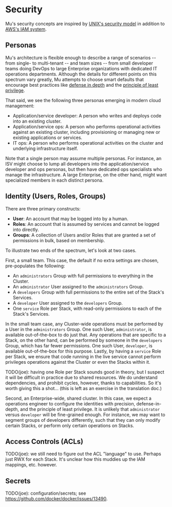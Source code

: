 # Security

Mu's security concepts are inspired by [UNIX's security model](https://en.wikipedia.org/wiki/Unix_security) in addition
to [AWS's IAM system](http://docs.aws.amazon.com/IAM/latest/UserGuide/id.html).

## Personas

Mu's architecture is flexible enough to describe a range of scenarios -- from single- to multi-tenant -- and team sizes
-- from small developer teams doing DevOps to large Enterprise organizations with dedicated IT operations departments.
Although the details for different points on this spectrum vary greatly, Mu attempts to choose smart defaults that
encourage best practices like [defense in depth](
https://en.wikipedia.org/wiki/Defense_in_depth_(computing)) and the [principle of least privilege](
https://en.wikipedia.org/wiki/Principle_of_least_privilege).

That said, we see the following three personas emerging in modern cloud management:

* Application/service developer: A person who writes and deploys code into an existing cluster.
* Application/service ops: A person who performs operational activities against an existing cluster, including
    provisioning or managing new or existing applications or services.
* IT ops: A person who performs operational activities on the cluster and underlying infrastructure itself.

Note that a single person may assume multiple personas.  For instance, an ISV might choose to lump all developers into
the application/service developer and ops personas, but then have dedicated ops specialists who manage the
infrastructure.  A large Enterprise, on the other hand, might want specialized members in each distinct persona.

## Identity (Users, Roles, Groups)

There are three primary constructs:

* **User**: An account that may be logged into by a human.
* **Roles**: An account that is assumed by services and cannot be logged into directly.
* **Groups**: A collection of Users and/or Roles that are granted a set of permissions in bulk, based on membership.

To illustrate two ends of the spectrum, let's look at two cases.

First, a small team.  This case, the default if no extra settings are chosen, pre-populates the following:

* An `administrators` Group with full permissions to everything in the Cluster.
* An `administrator` User assigned to the `administrators` Group.
* A `developers` Group with full permissions to the entire set of the Stack's Services.
* A `developer` User assigned to the `developers` Group.
* One `service` Role per Stack, with read-only permissions to each of the Stack's Services.

In the small team case, any Cluster-wide operations must be performed by a User in the `administrators` Group.  One such
User, `administrator`, is available out-of-the-box to do just that.  Any operations that are specific to a Stack, on the
other hand, can be performed by someone in the `developers` Group, which has far fewer permissions.  One such User,
`developer`, is available out-of-the-box for this purpose.  Lastly, by having a `service` Role per Stack, we ensure that
code running in the live service cannot perform privileges operations against the Cluster or even the Stacks within it.

TODO(joe): having one Role per Stack sounds good in theory, but I suspect it will be difficult in practice due to
    shared resources.  We do understand dependencies, and prohibit cycles, however, thanks to capabilities.  So it's
    worth giving this a shot... (this is left as an exercise in the translation doc.)

Second, an Enterprise-wide, shared cluster.  In this case, we expect a operations engineer to configure the identities
with precision, defense-in-depth, and the principle of least privilege.  It is unlikely that `administrator` versus
`developer` will be fine-grained enough.  For instance, we may want to segment groups of developers differently, such
that they can only modify certain Stacks, or perform only certain operations on Stacks.

## Access Controls (ACLs)

TODO(joe): we still need to figure out the ACL "language" to use.  Perhaps just RWX for each Stack.  It's unclear how
    this muddies up the IAM mappings, etc. however.

## Secrets

TODO(joe): configuration/secrets; see https://github.com/docker/docker/issues/13490.

